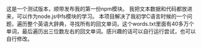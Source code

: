 这是一个测试版本，顺带发布我的第一份npm模块。
我把文本数据和代码都放进来，可以作为node.js中fs模块的学习。
本项目解决了我初学C语言时候的一个问题，遍历整个英语大辞典，寻找所有的回文单词，这个words.txt里面有40多万个单词，最后遍历出三位数左右的回文单词。感兴趣的话可以自行运行尝试，也可以自行修改。